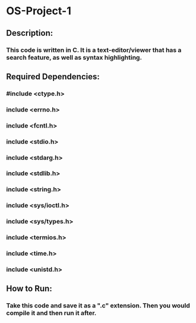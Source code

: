 # OS-Project-1


## Description:
### This code is written in C. It is a text-editor/viewer that has a search feature, as well as syntax highlighting.


## Required Dependencies:
### #include <ctype.h>
### include <errno.h>
### include <fcntl.h>
### include <stdio.h>
### include <stdarg.h>
### include <stdlib.h>
### include <string.h>
### include <sys/ioctl.h>
### include <sys/types.h>
### include <termios.h>
### include <time.h>
### include <unistd.h>


## How to Run:
### Take this code and save it as a ".c" extension. Then you would compile it and then run it after.
